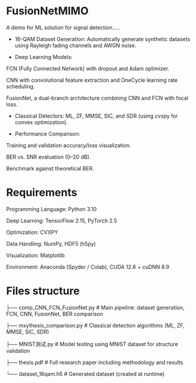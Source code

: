 # FusionNetMIMO
A demo for ML solution for signal detection.....

- 16-QAM Dataset Generation: Automatically generate synthetic datasets using Rayleigh fading channels and AWGN noise.

- Deep Learning Models:

FCN (Fully Connected Network) with dropout and Adam optimizer.

CNN with convolutional feature extraction and OneCycle learning rate scheduling.

FusionNet, a dual-branch architecture combining CNN and FCN with focal loss.

- Classical Detectors: ML, ZF, MMSE, SIC, and SDR (using cvxpy for convex optimization).

- Performance Comparison:

Training and validation accuracy/loss visualization.

BER vs. SNR evaluation (0–20 dB).

Benchmark against theoretical BER.

# Requirements
Programming Language: Python 3.10

Deep Learning: TensorFlow 2.15, PyTorch 2.5

Optimization: CVXPY

Data Handling: NumPy, HDF5 (h5py)

Visualization: Matplotlib

Environment: Anaconda (Spyder / Colab), CUDA 12.6 + cuDNN 8.9

# Files structure
├── comp_CNN_FCN_FusionNet.py      # Main pipeline: dataset generation, FCN, CNN, FusionNet, BER comparison

├── mxythesis_comparison.py        # Classical detection algorithms (ML, ZF, MMSE, SIC, SDR)

├── MNIST测试.py                    # Model testing using MNIST dataset for structure validation

├── thesis.pdf                     # Full research paper including methodology and results

└── dataset_16qam.h5               # Generated dataset (created at runtime)









